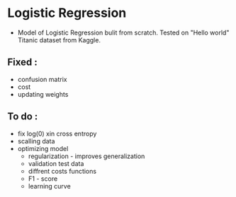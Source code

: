 # Logistic Regression
* Model of Logistic Regression bulit from scratch. Tested on "Hello world" Titanic dataset from Kaggle. 

## Fixed :
* confusion matrix
* cost
* updating weights 

## To do :
* fix log(0) xin cross entropy
* scalling data
* optimizing model
  * regularization - improves generalization 
  * validation test data
  * diffrent costs functions 
  * F1 - score
  * learning curve

